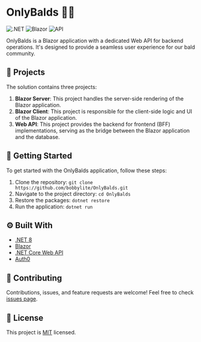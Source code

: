 # OnlyBalds :bald_man:

![.NET](https://img.shields.io/badge/.NET-5C2D91?style=for-the-badge&logo=.net&logoColor=white)
![Blazor](https://img.shields.io/badge/Blazor-512BD4?style=for-the-badge&logo=blazor&logoColor=white)
![API](https://img.shields.io/badge/API-3C873A?style=for-the-badge&logo=api&logoColor=white)

OnlyBalds is a Blazor application with a dedicated Web API for backend operations. It's designed to provide a seamless user experience for our bald community.

## :file_folder: Projects

The solution contains three projects:

1. **Blazor Server**: This project handles the server-side rendering of the Blazor application.
2. **Blazor Client**: This project is responsible for the client-side logic and UI of the Blazor application.
3. **Web API**: This project provides the backend for frontend (BFF) implementations, serving as the bridge between the Blazor application and the database.

## :rocket: Getting Started

To get started with the OnlyBalds application, follow these steps:

1. Clone the repository: `git clone https://github.com/bobbylite/OnlyBalds.git`
2. Navigate to the project directory: `cd OnlyBalds`
3. Restore the packages: `dotnet restore`
4. Run the application: `dotnet run`

## :gear: Built With

- [.NET 8](https://dotnet.microsoft.com/en-us/)
- [Blazor](https://dotnet.microsoft.com/apps/aspnet/web-apps/blazor)
- [.NET Core Web API](https://dotnet.microsoft.com/en-us/apps/aspnet/apis)
- [Auth0](https://auth0.com/)

## :handshake: Contributing

Contributions, issues, and feature requests are welcome! Feel free to check [issues page](https://github.com/bobbylite/OnlyBalds/issues).

## :memo: License

This project is [MIT](https://choosealicense.com/licenses/mit/) licensed.
